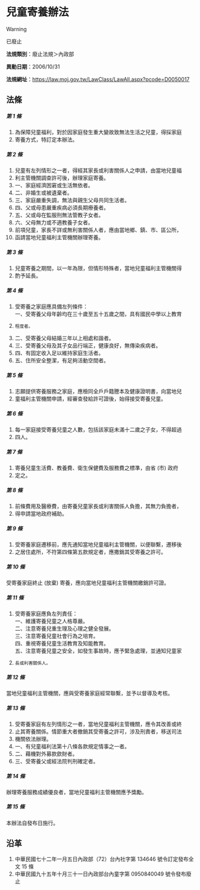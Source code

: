# 兒童寄養辦法


> [!WARNING]
> 已廢止


**法規類別**：廢止法規＞內政部

**異動日期**：2006/10/31  

**法規網址**：https://law.moj.gov.tw/LawClass/LawAll.aspx?pcode=D0050017



## 法條
##### 第 1 條
1. 為保障兒童福利，對於因家庭發生重大變故致無法生活之兒童，得採家庭
1. 寄養方式，特訂定本辦法。

##### 第 2 條
1. 兒童有左列情形之一者，得經其家長或利害關係人之申請，由當地兒童福
1. 利主管機關調查許可後，辦理家庭寄養。
1. 一、家庭經濟困窘或生活無依者。
1. 二、非婚生或被遺棄者。
1. 三、家庭嚴重失調，無法與親生父母共同生活者。
1. 四、父或母患嚴重疾病必須長期療養者。
1. 五、父或母在監服刑無法管教子女者。
1. 六、父母無力或不適教養子女者。
1. 前項兒童，家長不詳或無利害關係人者，應由當地鄉、鎮、市、區公所，
1. 函請當地兒童福利主管機關辦理寄養。

##### 第 3 條
1. 兒童寄養之期間，以一年為限，但情形特殊者，當地兒童福利主管機關得
1. 酌予延長。

##### 第 4 條
1. 受寄養之家庭應具備左列條件：  
一、受寄養父母年齡均在三十歲至五十五歲之間，具有國民中學以上教育
1.     程度者。
1. 二、受寄養父母結婚三年以上相處和諧者。
1. 三、受寄養父母及其子女品行端正，健康良好，無傳染疾病者。
1. 四、有固定收入足以維持家庭生活者。
1. 五、住所安全整潔，有足夠活動空間者。

##### 第 5 條
1. 志願提供寄養服務之家庭，應檢同全戶戶籍謄本及健康證明書，向當地兒
1. 童福利主管機關申請，經審查發給許可證後，始得接受寄養兒童。

##### 第 6 條
1. 每一家庭接受寄養兒童之人數，包括該家庭未滿十二歲之子女，不得超過
1. 四人。

##### 第 7 條
1. 寄養兒童生活費、教養費、衛生保健費及服務費之標準，由省 (市) 政府
1. 定之。

##### 第 8 條
1. 前條費用及醫療費，由寄養兒童家長或利害關係人負擔，其無力負擔者，
1. 得申請當地政府補助。

##### 第 9 條
1. 受寄養家庭遷移前，應先通知當地兒童福利主管機關，以便聯繫，遷移後
1. 之居住處所，不符第四條第五款規定者，應撒銷其受寄養之許可。

##### 第 10 條
受寄養家庭終止 (放棄) 寄養，應向當地兒童福利主管機關繳銷許可證。

##### 第 11 條
1. 受寄養家庭應負左列責任：  
一、維護寄養兒童之人格尊嚴。  
二、注意寄養兒重生理及心理之健全發展。  
三、注意寄養兒童社會行為之培育。  
四、重視寄養兒童生活教育及知能教育。  
五、注意寄養兒童之安全，如發生事故時，應予緊急處理，並通知兒童家
1.     長或利害關係人。

##### 第 12 條
當地兒童福利主管機關，應與受寄養家庭經常聯繫，並予以督導及考核。

##### 第 13 條
1. 受寄養家庭有左列情形之一者，當地兒童福利主管機關，應令其改善或終
1. 止其寄養關係。情節重大者撤銷其受寄養之許可，涉及刑責者，移送司法
1. 機關依法辦理。
1. 一、有兒童福利法第十八條各款規定情事之一者。
1. 二、藉機對外募款歛財者。
1. 三、受寄養父或經法院判刑確定者。

##### 第 14 條
辦理寄養服務成績優良者，當地兒童福利主管機關應予獎勵。

##### 第 15 條
本辦法自發布日施行。

## 沿革
1. 中華民國七十二年一月五日內政部（72）台內社字第 134646 號令訂定發布全文 15 條
1. 中華民國九十五年十月三十一日內政部台內童字第 0950840049 號令發布廢止
